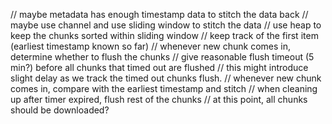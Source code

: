 
// maybe metadata has enough timestamp data to stitch the data back
// maybe use channel and use sliding window to stitch the data
// use heap to keep the chunks sorted within sliding window
// keep track of the first item (earliest timestamp known so far)
// whenever new chunk comes in, determine whether to flush the chunks
// give reasonable flush timeout (5 min?) before all chunks that timed out are flushed
// this might introduce slight delay as we track the timed out chunks flush.
// whenever new chunk comes in, compare with the earliest timestamp and stitch
// when cleaning up after timer expired, flush rest of the chunks
// at this point, all chunks should be downloaded?